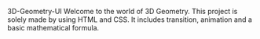 3D-Geometry-UI
Welcome to the world of 3D Geometry. This project is solely made by using HTML and CSS. It includes transition, animation and a basic mathematical formula.

